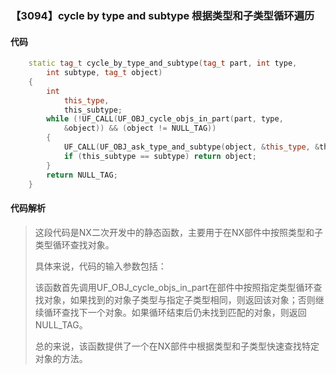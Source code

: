 ### 【3094】cycle by type and subtype 根据类型和子类型循环遍历

#### 代码

```cpp
    static tag_t cycle_by_type_and_subtype(tag_t part, int type,  
        int subtype, tag_t object)  
    {  
        int  
            this_type,  
            this_subtype;  
        while (!UF_CALL(UF_OBJ_cycle_objs_in_part(part, type,   
            &object)) && (object != NULL_TAG))  
        {  
            UF_CALL(UF_OBJ_ask_type_and_subtype(object, &this_type, &this_subtype));  
            if (this_subtype == subtype) return object;  
        }  
        return NULL_TAG;  
    }

```

#### 代码解析

> 这段代码是NX二次开发中的静态函数，主要用于在NX部件中按照类型和子类型循环查找对象。
>
> 具体来说，代码的输入参数包括：
>
> 该函数首先调用UF_OBJ_cycle_objs_in_part在部件中按照指定类型循环查找对象，如果找到的对象子类型与指定子类型相同，则返回该对象；否则继续循环查找下一个对象。如果循环结束后仍未找到匹配的对象，则返回NULL_TAG。
>
> 总的来说，该函数提供了一个在NX部件中根据类型和子类型快速查找特定对象的方法。
>
